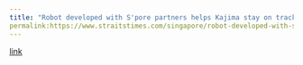 ```yaml
---
title: "Robot developed with S'pore partners helps Kajima stay on track for regional HQ's completion"
permalink:https://www.straitstimes.com/singapore/robot-developed-with-spore-partners-helps-kajima-stay-on-track-for-regional-hqs-completion
---
```

[link](https://www.straitstimes.com/singapore/robot-developed-with-spore-partners-helps-kajima-stay-on-track-for-regional-hqs-completion)

